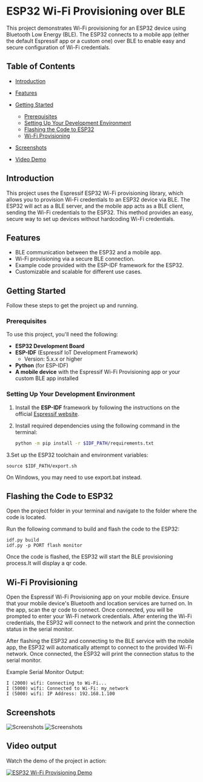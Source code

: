 # ESP32 Wi-Fi Provisioning over BLE

This project demonstrates Wi-Fi provisioning for an ESP32 device using Bluetooth Low Energy (BLE). The ESP32 connects to a mobile app (either the default Espressif app or a custom one) over BLE to enable easy and secure configuration of Wi-Fi credentials. 

## Table of Contents

- [Introduction](#introduction)
- [Features](#features)
- [Getting Started](#getting-started)
  - [Prerequisites](#prerequisites)
  - [Setting Up Your Development Environment](#setting-up-your-development-environment)
  - [Flashing the Code to ESP32](#flashing-the-code-to-esp32)
  - [Wi-Fi Provisioning](#wi-fi-provisioning)


- [Screenshots](#screenshots)
- [Video Demo](#video-demo)


## Introduction

This project uses the Espressif ESP32 Wi-Fi provisioning library, which allows you to provision Wi-Fi credentials to an ESP32 device via BLE. The ESP32 will act as a BLE server, and the mobile app acts as a BLE client, sending the Wi-Fi credentials to the ESP32. This method provides an easy, secure way to set up devices without hardcoding Wi-Fi credentials.

## Features

- BLE communication between the ESP32 and a mobile app.
- Wi-Fi provisioning via a secure BLE connection.
- Example code provided with the ESP-IDF framework for the ESP32.
- Customizable and scalable for different use cases.

## Getting Started

Follow these steps to get the project up and running.

### Prerequisites

To use this project, you'll need the following:

- **ESP32 Development Board**
- **ESP-IDF** (Espressif IoT Development Framework)
  - Version: 5.x.x or higher
- **Python** (for ESP-IDF)
- **A mobile device** with the Espressif Wi-Fi Provisioning app or your custom BLE app installed

### Setting Up Your Development Environment

1. Install the **ESP-IDF** framework by following the instructions on the official [Espressif website](https://docs.espressif.com/projects/esp-idf/en/latest/esp32/get-started/).
   
2. Install required dependencies using the following command in the terminal:

   ```bash
   python -m pip install -r $IDF_PATH/requirements.txt
3.Set up the ESP32 toolchain and environment variables:

    
    source $IDF_PATH/export.sh
   
On Windows, you may need to use export.bat instead.

## Flashing the Code to ESP32
Open the project folder in your terminal and navigate to the folder where the code is located.

Run the following command to build and flash the code to the ESP32:


    idf.py build
    idf.py -p PORT flash monitor
Once the code is flashed, the ESP32 will start the BLE provisioning process.It will display a qr code.

## Wi-Fi Provisioning
Open the Espressif Wi-Fi Provisioning app on your mobile device.
Ensure that your mobile device's Bluetooth and location services are turned on.
In the app, scan the qr code to connect.
Once connected, you will be prompted to enter your Wi-Fi network credentials.
After entering the Wi-Fi credentials, the ESP32 will connect to the network and print the connection status in the serial monitor.


After flashing the ESP32 and connecting to the BLE service with the mobile app, the ESP32 will automatically attempt to connect to the provided Wi-Fi network. Once connected, the ESP32 will print the connection status to the serial monitor.

Example Serial Monitor Output:

    I (2000) wifi: Connecting to Wi-Fi...
    I (5000) wifi: Connected to Wi-Fi: my_network
    I (5000) wifi: IP Address: 192.168.1.100
## Screenshots
![Screenshots](images/esp3.jpg)
![Screenshots](images/espproject2.png)

## Video output
Watch the demo of the project in action:

[![ESP32 Wi-Fi Provisioning Demo](images/espproject2.png)](video/espproject(1).mp4)
